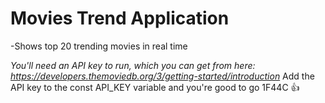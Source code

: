 # Movies Trend Application
-Shows top 20 trending movies in real time

*You'll need an API key to run, which you can get from here: https://developers.themoviedb.org/3/getting-started/introduction*
Add the API key to the const API_KEY variable and you're good to go 1F44C
👍